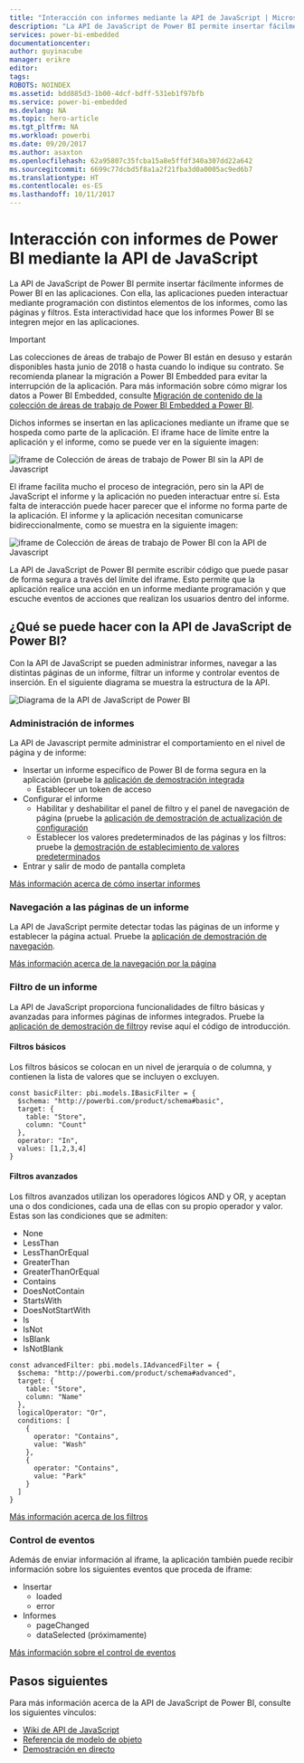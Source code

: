 ```yaml
---
title: "Interacción con informes mediante la API de JavaScript | Microsoft Docs"
description: "La API de JavaScript de Power BI permite insertar fácilmente informes de Power BI en las aplicaciones."
services: power-bi-embedded
documentationcenter: 
author: guyinacube
manager: erikre
editor: 
tags: 
ROBOTS: NOINDEX
ms.assetid: bdd885d3-1b00-4dcf-bdff-531eb1f97bfb
ms.service: power-bi-embedded
ms.devlang: NA
ms.topic: hero-article
ms.tgt_pltfrm: NA
ms.workload: powerbi
ms.date: 09/20/2017
ms.author: asaxton
ms.openlocfilehash: 62a95807c35fcba15a8e5ffdf340a307dd22a642
ms.sourcegitcommit: 6699c77dcbd5f8a1a2f21fba3d0a0005ac9ed6b7
ms.translationtype: HT
ms.contentlocale: es-ES
ms.lasthandoff: 10/11/2017
---
```

# <a name="interact-with-power-bi-reports-using-the-javascript-api"></a>Interacción con informes de Power BI mediante la API de JavaScript

La API de JavaScript de Power BI permite insertar fácilmente informes de Power BI en las aplicaciones. Con ella, las aplicaciones pueden interactuar mediante programación con distintos elementos de los informes, como las páginas y filtros. Esta interactividad hace que los informes Power BI se integren mejor en las aplicaciones.

> [!IMPORTANT]
> Las colecciones de áreas de trabajo de Power BI están en desuso y estarán disponibles hasta junio de 2018 o hasta cuando lo indique su contrato. Se recomienda planear la migración a Power BI Embedded para evitar la interrupción de la aplicación. Para más información sobre cómo migrar los datos a Power BI Embedded, consulte [Migración de contenido de la colección de áreas de trabajo de Power BI Embedded a Power BI](https://powerbi.microsoft.com/documentation/powerbi-developer-migrate-from-powerbi-embedded/).

Dichos informes se insertan en las aplicaciones mediante un iframe que se hospeda como parte de la aplicación. El iframe hace de límite entre la aplicación y el informe, como se puede ver en la siguiente imagen:

![iframe de Colección de áreas de trabajo de Power BI sin la API de Javascript](media/interact-with-reports/iframe-without-javacript.png)

El iframe facilita mucho el proceso de integración, pero sin la API de JavaScript el informe y la aplicación no pueden interactuar entre sí. Esta falta de interacción puede hacer parecer que el informe no forma parte de la aplicación. El informe y la aplicación necesitan comunicarse bidireccionalmente, como se muestra en la siguiente imagen:

![iframe de Colección de áreas de trabajo de Power BI con la API de Javascript](media/interact-with-reports/iframe-with-javascript.png)

La API de JavaScript de Power BI permite escribir código que puede pasar de forma segura a través del límite del iframe. Esto permite que la aplicación realice una acción en un informe mediante programación y que escuche eventos de acciones que realizan los usuarios dentro del informe.

## <a name="what-can-you-do-with-the-power-bi-javascript-api"></a>¿Qué se puede hacer con la API de JavaScript de Power BI?

Con la API de JavaScript se pueden administrar informes, navegar a las distintas páginas de un informe, filtrar un informe y controlar eventos de inserción. En el siguiente diagrama se muestra la estructura de la API.

![Diagrama de la API de JavaScript de Power BI](media/interact-with-reports/javascript-api-diagram.png)

### <a name="manage-reports"></a>Administración de informes
La API de Javascript permite administrar el comportamiento en el nivel de página y de informe:

* Insertar un informe específico de Power BI de forma segura en la aplicación (pruebe la [aplicación de demostración integrada](http://azure-samples.github.io/powerbi-angular-client/#/scenario1)
  * Establecer un token de acceso
* Configurar el informe
  * Habilitar y deshabilitar el panel de filtro y el panel de navegación de página (pruebe la [aplicación de demostración de actualización de configuración](http://azure-samples.github.io/powerbi-angular-client/#/scenario6)
  * Establecer los valores predeterminados de las páginas y los filtros: pruebe la [demostración de establecimiento de valores predeterminados](http://azure-samples.github.io/powerbi-angular-client/#/scenario5)
* Entrar y salir de modo de pantalla completa

[Más información acerca de cómo insertar informes](https://github.com/Microsoft/PowerBI-JavaScript/wiki/Embedding-Basics)

### <a name="navigate-to-pages-in-a-report"></a>Navegación a las páginas de un informe
La API de JavaScript permite detectar todas las páginas de un informe y establecer la página actual. Pruebe la [aplicación de demostración de navegación](http://azure-samples.github.io/powerbi-angular-client/#/scenario3).

[Más información acerca de la navegación por la página](https://github.com/Microsoft/PowerBI-JavaScript/wiki/Page-Navigation)

### <a name="filter-a-report"></a>Filtro de un informe
La API de JavaScript proporciona funcionalidades de filtro básicas y avanzadas para informes páginas de informes integrados. Pruebe la [aplicación de demostración de filtro](http://azure-samples.github.io/powerbi-angular-client/#/scenario4)y revise aquí el código de introducción.

#### <a name="basic-filters"></a>Filtros básicos
Los filtros básicos se colocan en un nivel de jerarquía o de columna, y contienen la lista de valores que se incluyen o excluyen.

```
const basicFilter: pbi.models.IBasicFilter = {
  $schema: "http://powerbi.com/product/schema#basic",
  target: {
    table: "Store",
    column: "Count"
  },
  operator: "In",
  values: [1,2,3,4]
}
```

#### <a name="advanced-filters"></a>Filtros avanzados
Los filtros avanzados utilizan los operadores lógicos AND y OR, y aceptan una o dos condiciones, cada una de ellas con su propio operador y valor. Estas son las condiciones que se admiten:

* None
* LessThan
* LessThanOrEqual
* GreaterThan
* GreaterThanOrEqual
* Contains
* DoesNotContain
* StartsWith
* DoesNotStartWith
* Is
* IsNot
* IsBlank
* IsNotBlank

```
const advancedFilter: pbi.models.IAdvancedFilter = {
  $schema: "http://powerbi.com/product/schema#advanced",
  target: {
    table: "Store",
    column: "Name"
  },
  logicalOperator: "Or",
  conditions: [
    {
      operator: "Contains",
      value: "Wash"
    },
    {
      operator: "Contains",
      value: "Park"
    }
  ]
}
```

[Más información acerca de los filtros](https://github.com/Microsoft/PowerBI-JavaScript/wiki/Filters)

### <a name="handling-events"></a>Control de eventos

Además de enviar información al iframe, la aplicación también puede recibir información sobre los siguientes eventos que proceda de iframe:

* Insertar
  * loaded
  * error
* Informes
  * pageChanged
  * dataSelected (próximamente)

[Más información sobre el control de eventos](https://github.com/Microsoft/PowerBI-JavaScript/wiki/Handling-Events)

## <a name="next-steps"></a>Pasos siguientes

Para más información acerca de la API de JavaScript de Power BI, consulte los siguientes vínculos:

* [Wiki de API de JavaScript](https://github.com/Microsoft/PowerBI-JavaScript/wiki)
* [Referencia de modelo de objeto](https://microsoft.github.io/powerbi-models/modules/_models_.html)
* [Demostración en directo](https://microsoft.github.io/PowerBI-JavaScript/demo/)